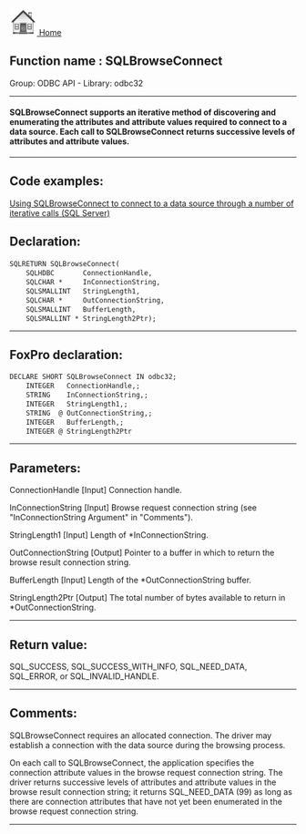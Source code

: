 [<img src="../../images/home.png"> Home ](https://github.com/VFPX/Win32API)  

## Function name : SQLBrowseConnect
Group: ODBC API - Library: odbc32    
***  


#### SQLBrowseConnect supports an iterative method of discovering and enumerating the attributes and attribute values required to connect to a data source. Each call to SQLBrowseConnect returns successive levels of attributes and attribute values.
***  


## Code examples:
[Using SQLBrowseConnect to connect to a data source through a number of iterative calls (SQL Server)](../../samples/sample_288.md)  

## Declaration:
```foxpro  
SQLRETURN SQLBrowseConnect(
	SQLHDBC       ConnectionHandle,
	SQLCHAR *     InConnectionString,
	SQLSMALLINT   StringLength1,
	SQLCHAR *     OutConnectionString,
	SQLSMALLINT   BufferLength,
	SQLSMALLINT * StringLength2Ptr);  
```  
***  


## FoxPro declaration:
```foxpro  
DECLARE SHORT SQLBrowseConnect IN odbc32;
	INTEGER   ConnectionHandle,;
	STRING    InConnectionString,;
	INTEGER   StringLength1,;
	STRING  @ OutConnectionString,;
	INTEGER   BufferLength,;
	INTEGER @ StringLength2Ptr  
```  
***  


## Parameters:
ConnectionHandle 
[Input]
Connection handle. 

InConnectionString 
[Input]
Browse request connection string (see "InConnectionString Argument" in "Comments"). 

StringLength1 
[Input]
Length of *InConnectionString. 

OutConnectionString 
[Output]
Pointer to a buffer in which to return the browse result connection string. 

BufferLength 
[Input]
Length of the *OutConnectionString buffer. 

StringLength2Ptr 
[Output]
The total number of bytes available to return in *OutConnectionString.   
***  


## Return value:
SQL_SUCCESS, SQL_SUCCESS_WITH_INFO, SQL_NEED_DATA, SQL_ERROR, or SQL_INVALID_HANDLE.  
***  


## Comments:
SQLBrowseConnect requires an allocated connection. The driver may establish a connection with the data source during the browsing process.  
  
On each call to SQLBrowseConnect, the application specifies the connection attribute values in the browse request connection string. The driver returns successive levels of attributes and attribute values in the browse result connection string; it returns SQL_NEED_DATA (99) as long as there are connection attributes that have not yet been enumerated in the browse request connection string.   
  
***  

